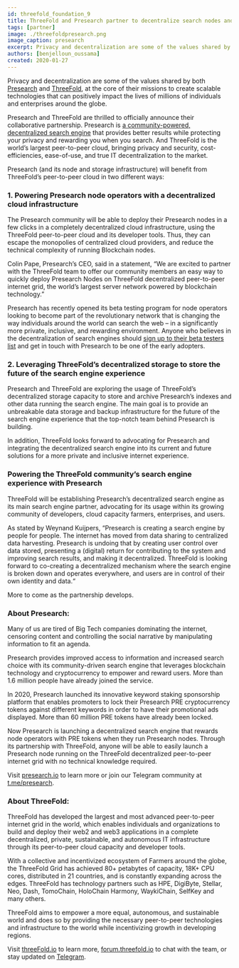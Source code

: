 ```yaml
---
id: threefold_foundation_9
title: ThreeFold and Presearch partner to decentralize search nodes and storage
tags: [partner]
image: ./threefoldpresearch.png
image_caption: presearch
excerpt: Privacy and decentralization are some of the values shared by both Presearch and ThreeFold, at the core of their missions to create scalable technologies that can positively impact the lives of millions of individuals and enterprises around the globe.
authors: [benjelloun_oussama]
created: 2020-01-27
---
```


Privacy and decentralization are some of the values shared by both [Presearch](https://www.presearch.io/) and [ThreeFold](https://threefold.io), at the core of their missions to create scalable technologies that can positively impact the lives of millions of individuals and enterprises around the globe.

Presearch and ThreeFold are thrilled to officially announce their collaborative partnership. Presearch is [a community-powered, decentralized search engine](https://presearch.org/) that provides better results while protecting your privacy and rewarding you when you search. And ThreeFold is the world’s largest peer-to-peer cloud, bringing privacy and security, cost-efficiencies, ease-of-use, and true IT decentralization to the market.

Presearch (and its node and storage infrastructure) will benefit from ThreeFold’s peer-to-peer cloud in two different ways:

### 1. Powering Presearch node operators with a decentralized cloud infrastructure

The Presearch community will be able to deploy their Presearch nodes in a few clicks in a completely decentralized cloud infrastructure, using the ThreeFold peer-to-peer cloud and its developer tools. Thus, they can escape the monopolies of centralized cloud providers, and reduce the technical complexity of running Blockchain nodes. 

Colin Pape, Presearch’s CEO, said in a statement, “We are excited to partner with the ThreeFold team to offer our community members an easy way to quickly deploy Presearch Nodes on ThreeFold decentralized peer-to-peer internet grid, the world’s largest server network powered by blockchain technology.”

Presearch has recently opened its beta testing program for node operators looking to become part of the revolutionary network that is changing the way individuals around the world can search the web – in a significantly more private, inclusive, and rewarding environment. Anyone who believes in the decentralization of search engines should [sign up to their beta testers list](https://presearchcommunity.typeform.com/to/UkDumktm) and get in touch with Presearch to be one of the early adopters. 

### 2. Leveraging ThreeFold’s decentralized storage to store the future of the search engine experience

Presearch and ThreeFold are exploring the usage of ThreeFold’s decentralized storage capacity to store and archive Presearch’s indexes and other data running the search engine. The main goal is to provide an unbreakable data storage and backup infrastructure for the future of the search engine experience that the top-notch team behind Presearch is building.

In addition, ThreeFold looks forward to advocating for Presearch and integrating the decentralized search engine into its current and future solutions for a more private and inclusive internet experience.

### Powering the ThreeFold community’s search engine experience with Presearch

ThreeFold will be establishing Presearch’s decentralized search engine as its main search engine partner, advocating for its usage within its growing community of developers, cloud capacity farmers, enterprises, and users. 

As stated by Weynand Kuijpers, “Presearch is creating a search engine by people for people. The internet has moved from data sharing to centralized data harvesting. Presearch is undoing that by creating user control over data stored, presenting a (digital) return for contributing to the system and improving search results, and making it decentralized. ThreeFold is looking forward to co-creating a decentralized mechanism where the search engine is broken down and operates everywhere, and users are in control of their own identity and data.“

More to come as the partnership develops.

### About Presearch: 

Many of us are tired of Big Tech companies dominating the internet, censoring content and controlling the social narrative by manipulating information to fit an agenda. 

Presearch provides improved access to information and increased search choice with its community-driven search engine that leverages blockchain technology and cryptocurrency to empower and reward users. More than 1.6 million people have already joined the service.

In 2020, Presearch launched its innovative keyword staking sponsorship platform that enables promoters to lock their Presearch PRE cryptocurrency tokens against different keywords in order to have their promotional ads displayed. More than 60 million PRE tokens have already been locked.

Now Presearch is launching a decentralized search engine that rewards node operators with PRE tokens when they run Presearch nodes. Through its partnership with ThreeFold, anyone will be able to easily launch a Presearch node running on the ThreeFold decentralized peer-to-peer internet grid with no technical knowledge required.

Visit [presearch.io](https://presearch.io) to learn more or join our Telegram community at [t.me/presearch](https://t.me/presearch). 

### About ThreeFold:
 
ThreeFold has developed the largest and most advanced peer-to-peer internet grid in the world, which enables individuals and organizations to build and deploy their web2 and web3 applications in a complete decentralized, private, sustainable, and autonomous IT infrastructure through its peer-to-peer cloud capacity and developer tools.

With a collective and incentivized ecosystem of Farmers around the globe, the ThreeFold Grid has achieved 80+ petabytes of capacity, 18K+ CPU cores, distributed in 21 countries, and is constantly expanding across the edges. ThreeFold has technology partners such as HPE, DigiByte, Stellar, Neo, Dash, TomoChain, HoloChain Harmony, WaykiChain, SelfKey and many others.

ThreeFold aims to empower a more equal, autonomous, and sustainable world and does so by providing the necessary peer-to-peer technologies and infrastructure to the world while incentivizing growth in developing regions.

Visit [threeFold.io](https://threefold.io) to learn more, [forum.threefold.io](https://forum.threefold.io) to chat with the team, or stay updated on [Telegram](https://t.me/threefoldnews).
